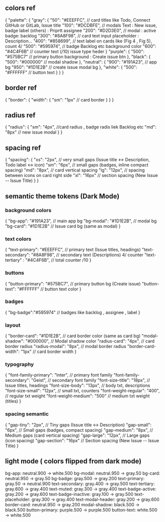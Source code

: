 ## colors ref

{
  "palette": {
  "gray": {
      "50": "#EEEFFC",   //  card titles like  Todo, Connect GitHub or GitLab, Issue title
      "100": "#DCDBFE",  // modals Text : New issue, badge label (others) : Priprtt assignee
      "200": "#D2D3E0",  // modal : active badge: backlog 
      "300": "#8A8F98",  // card text input placeholder : Description...
      "400": "#858699",  // text label on cards like (Fig 4 , Fig 5), count 4/
      "500": "#595974",  // badge Backlog etc background color
      "600": "#4C4F6B"   // counter text (/10) issue type heder
  }
    "purple": {
      "500": "#575BC7"   // primary button background : Create issue btn
    },
    "black": {
      "500": "#000000"   // modal shadow
    },
    "neutral": {
      "900": "#191A23",  // app bg 
      "950": "#1D1E2B"   // create issue modal bg
    },
    "white": {
      "500": "#FFFFFF"   // button text
    }
  }
}

## border ref

{
  "border": {
    "width": {
      "sm": "1px" // card border
    }
  }
}

## radius ref

{
  "radius": {
    "sm": "4px", //card radius , badge radis liek Backlog etc
    "md": "8px" // new issue modal 
  }
}

## spacing ref
{
  "spacing": {
    "xs": "2px",      // very small gaps (Issue title ↔ Description, Todo label ↔ icon)
    "sm": "6px",      // small gaps (badges, inline compact spacing)
    "md": "8px",      // card vertical spacing
    "lg": "12px",     // spacing between icons on card right side
    "xl": "16px"      // section spacing (New Issue -- Issue Title)
  }
}

## semantic theme tokens (Dark Mode)

### background colors
{
  "bg-app": "#191A23",           // main app bg
  "bg-modal": "#1D1E2B",         // modal bg  
  "bg-card": "#1D1E2B"           // Issue card bg (same as modal)
}

### text colors
{
  "text-primary": "#EEEFFC",     // primary text (Issue titles, headings)
  "text-secondary": "#8A8F98",   // secondary text (Descriptions) 4/ counter
  "text-tertiary" : "#4C4F6B", // total counter /10
}




###  buttons
{
  "button-primary": "#575BC7",    // primary button bg (Create issue)
  "button-text": "#FFFFFF"       // button text color
}

### badges
{
 "bg-badge":"#595974" // badges like backlog , assignee , label
}

### layout
{
  "border-card": "#1D1E2B",       // card border color (same as card bg)
  "modal-shadow": "#000000",      // Modal shadow color
  "radius-card": "4px",           // card border radius
  "radius-modal": "8px",          // modal border radius
  "border-card-width": "1px"      // card border width
}

### typography 
{
  "font-family-primary": "Inter",      // primary font family
  "font-family-secondary": "Geist",    // secondary font family
  "font-size-title": "18px",           // Issue titles, headings
  "font-size-body": "13px",            // body txt, descriptions
  "font-size-small": "12px",           // small txt, counters
  "font-weight-regular": "400",        // regular txt weight
  "font-weight-medium": "500"          // medium txt weight (titles)
}

### spacing semantic
{
  "gap-tiny": "2px",            // Tiny gaps (Issue title ↔ Description)
  "gap-small": "6px",           // Small gaps (badges, compact spacing)
  "gap-medium": "8px",          // Medium gaps (card vertical spacing)
  "gap-large": "12px",          // Large gaps (icon spacing)
  "gap-section": "16px"         // Section spacing (New Issue -- Issue Title)
}

## light mode ( colors flipped from dark mode)

bg-app: neutral.900 → white.500
bg-modal: neutral.950 → gray.50
bg-card: neutral.950 → gray.50
bg-badge: gray.500 → gray.200
text-primary: gray.50 → neutral.900
text-secondary: gray.400 → gray.500
text-tertiary: gray.600 → gray.400
text-muted: gray.300 → gray.400
text-badge-active: gray.200 → gray.600
text-badge-inactive: gray.100 → gray.500
text-placeholder: gray.300 → gray.400
text-modal-header: gray.200 → gray.600
border-card: neutral.950 → gray.200
modal-shadow: black.500 → black.500
button-primary: purple.500 → purple.500
button-text: white.500 → white.500